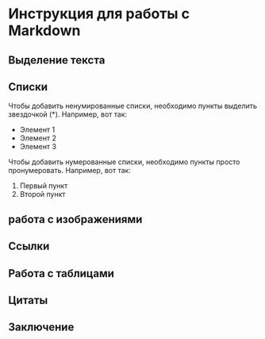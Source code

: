 # Инструкция для работы с Markdown

## Выделение текста

##  Списки

Чтобы добавить ненумированные списки, необходимо пункты выделить звездочкой (*). Например, вот так:
* Элемент 1
* Элемент 2
* Элемент 3

Чтобы добавить нумерованные списки, необходимо пункты просто пронумеровать. Например, вот так:
1. Первый пункт
2. Второй пункт

## работа с изображениями

## Ссылки

## Работа с таблицами

## Цитаты

## Заключение